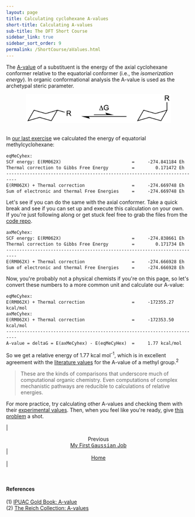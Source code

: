 ```yaml
---
layout: page
title: Calculating cyclohexane A-values
short-title: Calculating A-values
sub-title: The DFT Short Course
sidebar_link: true
sidebar_sort_order: 9
permalink: /ShortCourse/aValues.html
---
```

<!-- markdownlint-disable-file MD040 -->

The [A-value](https://goldbook.iupac.org/terms/view/A00012) of a substituent is the energy of the axial cyclohexane conformer relative to the equatorial conformer (i.e., the *isomerization energy*). In organic conformational analysis the A-value is used as the archetypal steric parameter.  

<center>
    <img src="/assets/a-value.png" width="396" height="77.9">
</center>

<br>

In [our last exercise](/dftCourse/ShortCourse/firstJob.html) we calculated the energy of equatorial methylcyclohexane:

```
eqMeCyhex:
SCF energy: E(RM062X)                           =     -274.841184 Eh
Thermal correction to Gibbs Free Energy         =        0.171472 Eh
--------------------------------------------------------------------------
E(RM062X) + Thermal correction                  =     -274.669748 Eh
Sum of electronic and thermal Free Energies     =     -274.669748 Eh
```

Let's see if you can do the same with the axial conformer. Take a quick break and see if you can set up and execute this calculation on your own.  
If you're just following along or get stuck feel free to grab the files from the [code repo](https://github.com/thisisntnathan/dftCourseCodeRepo).  

```
axMeCyhex:
SCF energy: E(RM062X)                           =     -274.838661 Eh
Thermal correction to Gibbs Free Energy         =        0.171734 Eh
--------------------------------------------------------------------------
E(RM062X) + Thermal correction                  =     -274.666928 Eh
Sum of electronic and thermal Free Energies     =     -274.666928 Eh
```

Now, you're probably not a physical chemists if you're on this page, so let's convert these numbers to a more common unit and calculate our A-value:

```
eqMeCyhex:
E(RM062X) + Thermal correction                  =     -172355.27 kcal/mol
axMeCyhex:
E(RM062X) + Thermal correction                  =     -172353.50 kcal/mol
--------------------------------------------------------------------------
A-value = deltaG = E(axMeCyhex) - E(eqMeCyHex)  =     1.77 kcal/mol
```

So we get a relative energy of 1.77 kcal mol<sup>-1</sup>, which is in excellent agreement with the [literature values](https://organicchemistrydata.org/hansreich/resources/fundamentals/?page=a_values/) for the A-value of a methyl group.<sup>2</sup>  

>These are the kinds of comparisons that underscore much of computational organic chemistry. Even computations of complex mechanistic pathways are reducible to calculations of relative energies.

For more practice, try calculating other A-values and checking them with their [experimental values](https://organicchemistrydata.org/hansreich/resources/fundamentals/?page=a_values/). Then, when you feel like you're ready, give [this problem](/dftCourse/problems/cpDimer.html) a shot.

| <center>Previous<br><a href="/dftCourse/ShortCourse/firstJob.html">My First <kbd>Gaussian</kbd> Job</a></center> | <center><a href="/dftCourse/Introduction.html">Home</a></center> |

<br>

#### References

(1) [IPUAC Gold Book: A-value](https://goldbook.iupac.org/terms/view/A00012)  
(2) [The Reich Collection: A-values](https://organicchemistrydata.org/hansreich/resources/fundamentals/?page=a_values/)
